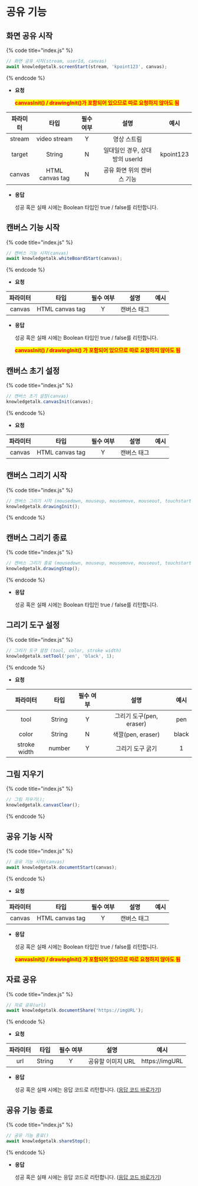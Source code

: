 # 공유 기능

## 화면 공유 시작

{% code title="index.js" %}
```javascript
// 화면 공유 시작(stream, userId, canvas)
await knowledgetalk.screenStart(stream, 'kpoint123', canvas);
```
{% endcode %}

- **요청**
  
  <mark style="color:red;">**canvasInit() / drawingInit()가 포함되어 있으므로 따로 요청하지 않아도 됨**</mark>

| <center>**파라미터**</center> | <center>**타입**</center> | <center>**필수 여부**</center> |   <center>**설명**</center>   |   <center>**예시**</center>   |
|:-:|:-:|:-:|:-:|:-:|
|              stream           |       video stream        |                Y               |           영상 스트림         |                               |         
|              target           |          String           |                N               | 일대일인 경우, 상대방의 userId |          kpoint123            |   
|              canvas           |      HTML canvas tag      |                N               |    공유 화면 위의 캔버스 기능  |                               | 

- **응답**

  성공 혹은 실패 시에는 Boolean 타입인 true / false를 리턴합니다.

## 캔버스 기능 시작

{% code title="index.js" %}
```javascript
// 캔버스 기능 시작(canvas)
await knowledgetalk.whiteBoardStart(canvas);
```
{% endcode %}

- **요청**

| <center>**파라미터**</center> | <center>**타입**</center> | <center>**필수 여부**</center> |   <center>**설명**</center>   |   <center>**예시**</center>   |
|:-:|:-:|:-:|:-:|:-:|
|             canvas            |      HTML canvas tag      |                Y               |           캔버스 태그         |                                | 

- **응답**

  성공 혹은 실패 시에는 Boolean 타입인 true / false를 리턴합니다.

  <mark style="color:red;">**canvasInit() / drawingInit() 가 포함되어 있으므로 따로 요청하지 않아도 됨**</mark>

## 캔버스 초기 설정

{% code title="index.js" %}
```javascript
// 캔버스 초기 설정(canvas)
knowledgetalk.canvasInit(canvas);
```
{% endcode %}

- **요청**

| <center>**파라미터**</center> | <center>**타입**</center> | <center>**필수 여부**</center> |   <center>**설명**</center>   |   <center>**예시**</center>   |
|:-:|:-:|:-:|:-:|:-:|
|             canvas            |      HTML canvas tag      |                Y               |          캔버스 태그           |                              | 
 
## 캔버스 그리기 시작

{% code title="index.js" %}
```javascript
// 캔버스 그리기 시작 (mousedown, mouseup, mousemove, mouseout, touchstart, touchend, touchcancel, touchmove)
knowledgetalk.drawingInit();
```
{% endcode %}
 
## 캔버스 그리기 종료

{% code title="index.js" %}
```javascript
// 캔버스 그리기 종료 (mousedown, mouseup, mousemove, mouseout, touchstart, touchend, touchcancel, touchmove)
knowledgetalk.drawingStop();
```
{% endcode %}

- **응답**

  성공 혹은 실패 시에는 Boolean 타입인 true / false를 리턴합니다.
 
## 그리기 도구 설정

{% code title="index.js" %}
```javascript
// 그리기 도구 설정 (tool, color, stroke width)
knowledgetalk.setTool('pen', 'black', 1);
```
{% endcode %}

- **요청**

| <center>**파라미터**</center> | <center>**타입**</center> | <center>**필수 여부**</center> |   <center>**설명**</center>   |   <center>**예시**</center>   |
|:-:|:-:|:-:|:-:|:-:|
|              tool             |           String          |                Y               |     그리기 도구(pen, eraser)   |             pen               |
|             color             |           String          |                N               |        색깔(pen, eraser)       |            black              |
|          stroke width         |           number          |                Y               |         그리기 도구 굵기        |              1                | 
 
## 그림 지우기

{% code title="index.js" %}
```javascript
// 그림 지우기();
knowledgetalk.canvasClear();
```
{% endcode %}
 
## 공유 기능 시작

{% code title="index.js" %}
```javascript
// 공유 기능 시작(canvas)
await knowledgetalk.documentStart(canvas);
```
{% endcode %}

- **요청**

| <center>**파라미터**</center> | <center>**타입**</center> | <center>**필수 여부**</center> |   <center>**설명**</center>   |   <center>**예시**</center>   |
|:-:|:-:|:-:|:-:|:-:|
|             canvas            |      HTML canvas tag      |                Y               |           캔버스 태그          |                              | 

- **응답**

  성공 혹은 실패 시에는 Boolean 타입인 true / false를 리턴합니다.
  
  <mark style="color:red;">**canvasInit() / drawingInit() 가 포함되어 있으므로 따로 요청하지 않아도 됨**</mark>

## 자료 공유

{% code title="index.js" %}
```javascript
// 자료 공유(url)
await knowledgetalk.documentShare('https://imgURL');
```
{% endcode %}

- **요청**

| <center>**파라미터**</center> | <center>**타입**</center> | <center>**필수 여부**</center> |   <center>**설명**</center>   |   <center>**예시**</center>   |
|:-:|:-:|:-:|:-:|:-:|
|              url              |           String          |                Y               |        공유할 이미지 URL       |         https://imgURL       | 

- **응답**

  성공 혹은 실패 시에는 응답 코드로 리턴합니다. ([응답 코드 바로가기](code.md))
 
## 공유 기능 종료

{% code title="index.js" %}
```javascript
// 공유 기능 종료()
await knowledgetalk.shareStop();
```
{% endcode %}

- **응답**

  성공 혹은 실패 시에는 응답 코드로 리턴합니다. ([응답 코드 바로가기](code.md))